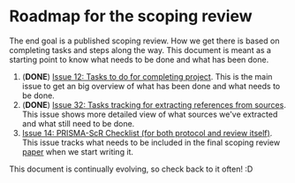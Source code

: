 # Roadmap for the scoping review

The end goal is a published scoping review. How we get there is based on
completing tasks and steps along the way. This document is meant as a
starting point to know what needs to be done and what has been done.

1.  (**DONE**) [Issue 12: Tasks to do for completing
    project](https://github.com/science-collective/scoping-review/issues/12).
    This is the main issue to get an big overview of what has been done
    and what needs to be done.
2.  (**DONE**) [Issue 32: Tasks tracking for extracting references from
    sources](https://github.com/science-collective/scoping-review/issues/32).
    This issue shows more detailed view of what sources we've extracted
    and what still need to be done.
3.  [Issue 14: PRISMA-ScR Checklist (for both protocol and review
    itself)](https://github.com/science-collective/scoping-review/issues/14).
    This issue tracks what needs to be included in the final scoping
    review [paper](doc/paper.qmd) when we start writing it.

This document is continually evolving, so check back to it often! :D
